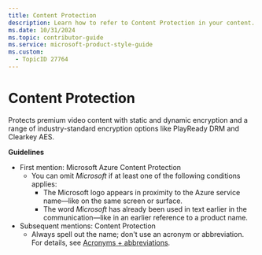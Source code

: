 ```yaml
---
title: Content Protection
description: Learn how to refer to Content Protection in your content.
ms.date: 10/31/2024
ms.topic: contributor-guide
ms.service: microsoft-product-style-guide
ms.custom:
  - TopicID 27764
---
```



# Content Protection

Protects premium video content with static and dynamic encryption and a range of industry-standard encryption options like PlayReady DRM and Clearkey AES.

**Guidelines**

- First mention: Microsoft Azure Content Protection
  - You can omit *Microsoft* if at least one of the following conditions applies:
    - The Microsoft logo appears in proximity to the Azure service name—like on the same screen or surface.
    - The word *Microsoft* has already been used in text earlier in the communication—like in an earlier reference to a product name.
- Subsequent mentions: Content Protection
  - Always spell out the name; don't use an acronym or abbreviation. For details, see [Acronyms + abbreviations](~\acronyms-and-abbreviations.md).

